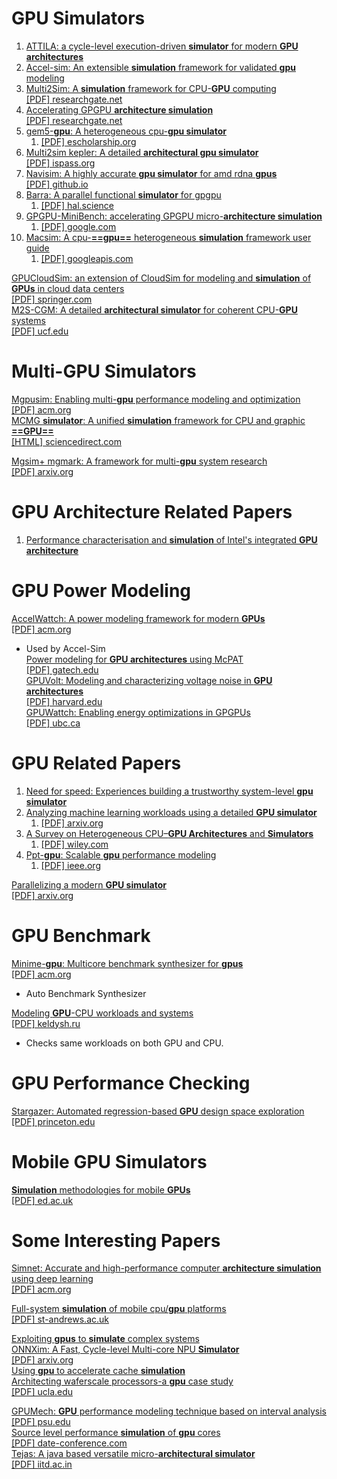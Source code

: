 # GPU Simulators

1. [ATTILA: a cycle-level execution-driven **simulator** for modern **GPU architectures**](https://ieeexplore.ieee.org/abstract/document/1620807/)
2. [Accel-sim: An extensible **simulation** framework for validated **gpu** modeling](https://ieeexplore.ieee.org/abstract/document/9138922/)  
3. [Multi2Sim: A **simulation** framework for CPU-**GPU** computing](https://dl.acm.org/doi/abs/10.1145/2370816.2370865)  
	[\[PDF\] researchgate.net](https://www.researchgate.net/profile/Dana-Schaa/publication/232613967_Multi2Sim_a_simulation_framework_for_CPU-GPU_computing/links/09e415087f437a51cc000000/Multi2Sim-a-simulation-framework-for-CPU-GPU-computing.pdf)  
4. [Accelerating GPGPU **architecture simulation**](https://dl.acm.org/doi/abs/10.1145/2465529.2465540)  
	[\[PDF\] researchgate.net](https://www.researchgate.net/profile/Nilanjan-Goswami/publication/262174192_Accelerating_GPGPU_architecture_simulation/links/55f8651908aec948c47c6a22/Accelerating-GPGPU-architecture-simulation.pdf)  
5. [gem5-**gpu**: A heterogeneous cpu-**gpu simulator**](https://ieeexplore.ieee.org/abstract/document/6709764/)  
	1. [\[PDF\] escholarship.org](https://escholarship.org/content/qt9bx9341g/qt9bx9341g_noSplash_77b354479d5fffee7bce0c3d0c0bbde4.pdf)  
6. [Multi2sim kepler: A detailed **architectural gpu simulator**](https://ieeexplore.ieee.org/abstract/document/7975298/)  
	[\[PDF\] ispass.org](http://ispass.org/ispass2017/slides/gong_multi2sim.pdf)  
7. [Navisim: A highly accurate **gpu simulator** for amd rdna **gpus**](https://dl.acm.org/doi/abs/10.1145/3559009.3569666)  
	[\[PDF\] github.io](https://michaeltshen.github.io/Files/NaviSim.pdf)  
8. [Barra: A parallel functional **simulator** for gpgpu](https://ieeexplore.ieee.org/abstract/document/5581577/)  
	1. [\[PDF\] hal.science](https://hal.science/hal-00359342v4/file/Collange_BarraSimulatorGPGPU_MASCOTS09.pdf)  
9. [GPGPU-MiniBench: accelerating GPGPU micro-**architecture simulation**](https://ieeexplore.ieee.org/abstract/document/7018049/)  
	1. [\[PDF\] google.com](https://drive.google.com/file/d/1qZUSrkppZS-2I0apZWtqL5qVnnXs68a5/view)  
10. [Macsim: A cpu-**==gpu==** heterogeneous **simulation** framework user guide](https://google-code-archive-downloads.storage.googleapis.com/v2/code.google.com/macsim/macsim.pdf)  
	 1. [\[PDF\] googleapis.com](https://google-code-archive-downloads.storage.googleapis.com/v2/code.google.com/macsim/macsim.pdf)

[GPUCloudSim: an extension of CloudSim for modeling and **simulation** of **GPUs** in cloud data centers](https://link.springer.com/article/10.1007/s11227-018-2636-7)  
[\[PDF\] springer.com](https://link.springer.com/content/pdf/10.1007/s11227-018-2636-7.pdf)  
[M2S-CGM: A detailed **architectural simulator** for coherent CPU-**GPU** systems](https://ieeexplore.ieee.org/abstract/document/8119257/)  
[\[PDF\] ucf.edu](http://csl.cs.ucf.edu/~heinrich/papers/iccd17.pdf)  

# Multi-GPU Simulators

[Mgpusim: Enabling multi-**gpu** performance modeling and optimization](https://dl.acm.org/doi/abs/10.1145/3307650.3322230)  
[\[PDF\] acm.org](https://dl.acm.org/doi/pdf/10.1145/3307650.3322230)  
[MCMG **simulator**: A unified **simulation** framework for CPU and graphic **==GPU==**](https://www.sciencedirect.com/science/article/pii/S0022000014001044)  
[\[HTML\] sciencedirect.com](https://www.sciencedirect.com/science/article/pii/S0022000014001044)  

[Mgsim+ mgmark: A framework for multi-**gpu** system research](https://arxiv.org/abs/1811.02884)  
[\[PDF\] arxiv.org](https://arxiv.org/pdf/1811.02884)  

# GPU Architecture Related Papers

1. [Performance characterisation and **simulation** of Intel's integrated **GPU architecture**](https://ieeexplore.ieee.org/abstract/document/8366948/)

# GPU Power Modeling

[AccelWattch: A power modeling framework for modern **GPUs**](https://dl.acm.org/doi/abs/10.1145/3466752.3480063)  
[\[PDF\] acm.org](https://dl.acm.org/doi/pdf/10.1145/3466752.3480063)  
- Used by Accel-Sim  
[Power modeling for **GPU architectures** using McPAT](https://dl.acm.org/doi/abs/10.1145/2611758)  
[\[PDF\] gatech.edu](https://hparch.gatech.edu/papers/lim_todaes14.pdf)  
[GPUVolt: Modeling and characterizing voltage noise in **GPU architectures**](https://dl.acm.org/doi/abs/10.1145/2627369.2627605)  
[\[PDF\] harvard.edu](https://projects.iq.harvard.edu/files/GPUVolt.pdf)  
[GPUWattch: Enabling energy optimizations in GPGPUs](https://dl.acm.org/doi/abs/10.1145/2508148.2485964)  
[\[PDF\] ubc.ca](https://people.ece.ubc.ca/aamodt/publications/papers/gpuwattch.isca2013.pdf)  

# GPU Related Papers

1. [Need for speed: Experiences building a trustworthy system-level **gpu simulator**](https://ieeexplore.ieee.org/abstract/document/9407154/)
2. [Analyzing machine learning workloads using a detailed **GPU simulator**](https://ieeexplore.ieee.org/abstract/document/8695671/)  
	1. [\[PDF\] arxiv.org](https://arxiv.org/pdf/1811.08933)  
3. [A Survey on Heterogeneous CPU–**GPU Architectures** and **Simulators**](https://onlinelibrary.wiley.com/doi/abs/10.1002/cpe.8318)  
	1. [\[PDF\] wiley.com](https://onlinelibrary.wiley.com/doi/pdf/10.1002/cpe.8318)  
4. [Ppt-**gpu**: Scalable **gpu** performance modeling](https://ieeexplore.ieee.org/abstract/document/8665984/)  
	1. [\[PDF\] ieee.org](https://ieeexplore.ieee.org/ielaam/10208/8610345/8665984-aam.pdf)  

[Parallelizing a modern **GPU simulator**](https://arxiv.org/abs/2502.14691)  
[\[PDF\] arxiv.org](https://arxiv.org/pdf/2502.14691)  

# GPU Benchmark

[Minime-**gpu**: Multicore benchmark synthesizer for **gpus**](https://dl.acm.org/doi/abs/10.1145/2818693)  
[\[PDF\] acm.org](https://dl.acm.org/doi/pdf/10.1145/2818693)  
- Auto Benchmark Synthesizer

[Modeling **GPU**\-CPU workloads and systems](https://dl.acm.org/doi/abs/10.1145/1735688.1735696)  
[\[PDF\] keldysh.ru](https://ftp.keldysh.ru/K_student/AUTO_PARALLELIZATION/GPU/CUDA/2010-03-GPGPU-ModelingGPGPU.pdf)  
- Checks same workloads on both GPU and CPU.

# GPU Performance Checking

[Stargazer: Automated regression-based **GPU** design space exploration](https://ieeexplore.ieee.org/abstract/document/6189201/)  
[\[PDF\] princeton.edu](https://oar.princeton.edu/bitstream/88435/pr1nc3p/1/DesignSpaceExplore.pdf)  

# Mobile GPU Simulators

[**Simulation** methodologies for mobile **GPUs**](https://era.ed.ac.uk/handle/1842/38739)  
[\[PDF\] ed.ac.uk](https://era.ed.ac.uk/bitstream/handle/1842/38739/KaszykK_2022.pdf?sequence=1&isAllowed=y)  

# Some Interesting Papers

[Simnet: Accurate and high-performance computer **architecture simulation** using deep learning](https://dl.acm.org/doi/abs/10.1145/3530891)  
[\[PDF\] acm.org](https://dl.acm.org/doi/pdf/10.1145/3530891)  

[Full-system **simulation** of mobile cpu/**gpu** platforms](https://ieeexplore.ieee.org/abstract/document/8695656/)  
[\[PDF\] st-andrews.ac.uk](https://research-repository.st-andrews.ac.uk/bitstream/handle/10023/24324/Kaszyk_2019_IEEE_Full_System_Simulation_AAM.pdf?sequence=1)  

[Exploiting **gpus** to **simulate** complex systems](https://ieeexplore.ieee.org/abstract/document/6603946/)  
[ONNXim: A Fast, Cycle-level Multi-core NPU **Simulator**](https://ieeexplore.ieee.org/abstract/document/10726822/)  
[\[PDF\] arxiv.org](https://arxiv.org/pdf/2406.08051)  
[Using **gpu** to accelerate cache **simulation**](https://ieeexplore.ieee.org/abstract/document/5207880/)  
[Architecting waferscale processors-a **gpu** case study](https://ieeexplore.ieee.org/abstract/document/8675211/)  
[\[PDF\] ucla.edu](https://nanocad.ee.ucla.edu/wp-content/papercite-data/pdf/c107.pdf)  

[GPUMech: **GPU** performance modeling technique based on interval analysis](https://ieeexplore.ieee.org/abstract/document/7011394/)  
[\[PDF\] psu.edu](https://citeseerx.ist.psu.edu/document?repid=rep1&type=pdf&doi=9fcbf89aab2b77d5d9383318291e415d5be07a53)  
[Source level performance **simulation** of **gpu** cores](https://ieeexplore.ieee.org/abstract/document/7092385/)  
[\[PDF\] date-conference.com](https://www.date-conference.com/proceedings-archive/2017/pyear/2015/pdf/0916.pdf)  
[Tejas: A java based versatile micro-**architectural simulator**](https://ieeexplore.ieee.org/abstract/document/7347586/)  
[\[PDF\] iitd.ac.in](https://www.cse.iitd.ac.in/~srsarangi/files/papers/patmospaper.pdf)  
